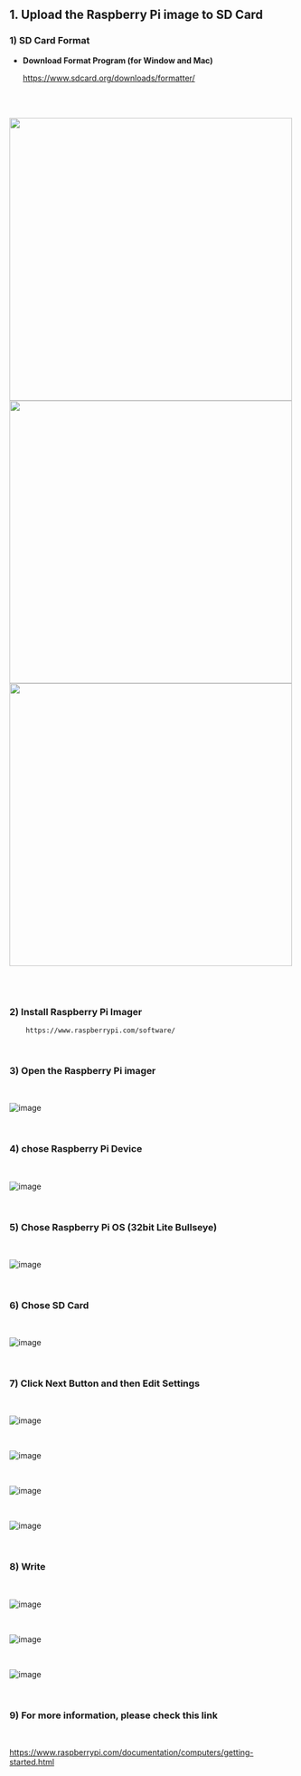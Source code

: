 
## 1. Upload the Raspberry Pi image to SD Card

### 1) SD Card Format
  
-  **Download Format Program (for Window and Mac)**

   https://www.sdcard.org/downloads/formatter/

<br/><br/>

<img src="https://github.com/user-attachments/assets/b6219d44-c9e3-448c-be31-6d4e31649098"  width="500">

<br/>  

<img src="https://github.com/user-attachments/assets/2e7de94a-ed19-4117-8b05-72f53f65dcf1" width="500">

<br/>

<img src="https://github.com/user-attachments/assets/fc95b894-46af-4fef-96e7-bffe7f034f39"  width="500">

<br/><br/>

### 2) Install Raspberry Pi Imager 
     
        https://www.raspberrypi.com/software/

<br/>

### 3) Open the Raspberry Pi imager

<br/>

![image](https://github.com/user-attachments/assets/d6adaf82-cb23-4591-a327-02b50e31c1f0)

<br/>

### 4) chose Raspberry Pi Device 

<br/>

![image](https://github.com/user-attachments/assets/b246d343-347b-4cc3-a6ef-47d7405ee8ee)

<br/>

### 5) Chose Raspberry Pi OS  (32bit Lite Bullseye)

<br/>

![image](https://github.com/user-attachments/assets/f1281366-08a0-4369-b96a-878e51597191)

<br/>

### 6) Chose SD Card
<br/>

![image](https://github.com/user-attachments/assets/c6fc4541-b942-458b-849f-fecb9c68d80a)

<br/>

### 7) Click Next Button and then Edit Settings
<br/>

![image](https://github.com/user-attachments/assets/ce82bddf-c6f1-46c3-b6b0-94cb20308ad9)

<br/>

![image](https://github.com/user-attachments/assets/c5f6abee-a97a-48ff-8911-501568b37132)

<br/>

![image](https://github.com/user-attachments/assets/6e7acfbd-59b5-4a4b-93e9-087103e202da)

<br/>

![image](https://github.com/user-attachments/assets/caabdb49-396c-409e-94b6-7b6ca63442b2)

<br/>

### 8) Write
<br/>

![image](https://github.com/user-attachments/assets/a032f216-b661-4ef1-b360-e21cd62a258d)

<br/>

![image](https://github.com/user-attachments/assets/9961da59-25d6-4a5b-85f3-0f2ed74acfc4)

<br/>

![image](https://github.com/user-attachments/assets/eaa06532-2ae4-4194-bfb0-6ba9fe1f47fb)

<br/>

### 9) For more information, please check this link
<br/>

https://www.raspberrypi.com/documentation/computers/getting-started.html

<br/>

















